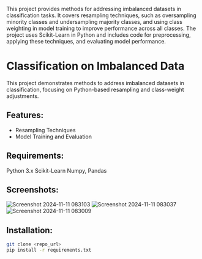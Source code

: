This project provides methods for addressing imbalanced datasets in classification tasks. It covers resampling techniques, such as oversampling minority classes and undersampling majority classes, and using class weighting in model training to improve performance across all classes. The project uses Scikit-Learn in Python and includes code for preprocessing, applying these techniques, and evaluating model performance.
# Classification on Imbalanced Data

This project demonstrates methods to address imbalanced datasets in classification, focusing on Python-based resampling and class-weight adjustments.

## Features:
- Resampling Techniques
- Model Training and Evaluation

## Requirements:
Python 3.x
Scikit-Learn
Numpy, Pandas

## Screenshots:
![Screenshot 2024-11-11 083103](https://github.com/user-attachments/assets/5c4b9420-e353-45d9-9991-0117e2ac343d)
![Screenshot 2024-11-11 083037](https://github.com/user-attachments/assets/054f9338-660b-4331-9acf-e108e252a394)
![Screenshot 2024-11-11 083009](https://github.com/user-attachments/assets/3d328205-ee88-4f52-99e3-dc0f72ae81db)


## Installation:
```bash
git clone <repo_url>
pip install -r requirements.txt
